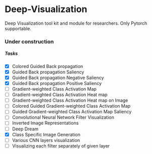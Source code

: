 # Deep-Visualization
Deep Visualization tool kit and module for researchers. Only Pytorch supportable.

### Under construction

##### Tasks
- [x] Colored Guided Back propagation
- [x] Guided Back propagation Saliency
- [x] Guided Back propagation Negative Saliency
- [x] Guided Back propagation Positive Saliency
- [ ] Gradient-weighted Class Activation Map
- [ ] Gradient-weighted Class Activation Heat map
- [ ] Gradient-weighted Class Activation Heat map on Image
- [ ] Colored Guided Gradient-weighted Class Activation Map
- [ ] Guided Gradient-weighted Class Activation Map Saliency
- [ ] Convolutional Neural Network Filter Visualization
- [ ] Inverted Image Representations
- [ ] Deep Dream
- [x] Class Specific Image Generation
- [ ] Various CNN layers visualization
- [ ] Visualizing each filter separately of given layer
